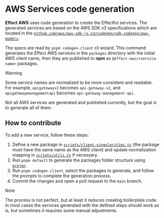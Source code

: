 # AWS Services code generation

**Effect AWS** uses code generation to create the Effectful services. The generated services are based on the AWS SDK v3 specifications which are located in the [`github.com/aws/aws-sdk-js-v3/codegen/sdk-codegen/aws-models`](https://github.com/aws/aws-sdk-js-v3/tree/main/codegen/sdk-codegen/aws-models).

The specs are read by `pnpm codegen-client` cli wizard. This command generates the Effect AWS services in the `packages` directory with the initial AWS client name, then they are published to **npm** as `@effect-aws/<service-name>` packages.

> [!WARNING]
> Some service names are normalized to be more consistent and readable. For example, `apigatewayv2` becomes `api-gateway-v2`, and `apigatewaymanagementapi` becomes `api-gateway-management-api`.

Not all AWS services are generated and published currently, but the goal is to generate all of them.

## How to contribute

To add a new service, follow these steps:

1. Define a new package in [`scripts/client-singularities.ts`](https://github.com/floydspace/effect-aws/tree/main/scripts/client-singularities.ts) (the package must have the same name as the AWS client) and update normalization mapping in [`scripts/utils.ts`](https://github.com/floydspace/effect-aws/tree/main/scripts/utils.ts) if necessary.
2. Run `pnpm default` to generate the packages folder structure using [`projen`](https://github.com/projen/projen).
3. Run `pnpm codegen-client`, select the packages to generate, and follow the prompts to complete the generation process.
4. Commit the changes and open a pull request to the `main` branch.

> [!NOTE]
> The process is not perfect, but at least it reduces creating boilerplate code. In most cases the services generated with the defined steps should work as is, but sometimes it requires some manual adjustments.
